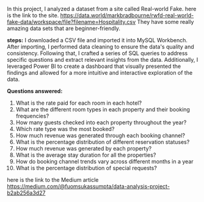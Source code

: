 In this project, I analyzed a dataset from a site called Real-world Fake. here is the link to the site. https://data.world/markbradbourne/rwfd-real-world-fake-data/workspace/file?filename=Hospitality.csv
They have some really amazing data sets that are beginner-friendly.



**steps:**
I downloaded a CSV file and imported it into MySQL Workbench. After importing, I performed data cleaning to ensure the data's quality and consistency. Following that, I crafted a series of SQL queries to address specific questions and extract relevant insights from the data. Additionally, I leveraged Power BI to create a dashboard that visually presented the findings and allowed for a more intuitive and interactive exploration of the data.

   

   **Questions answered:**
1. What is the rate paid for each room in each hotel?
2. What are the different room types in each property and their booking frequencies?
3. How many guests checked into each property throughout the year?
4. Which rate type was the most booked?
5. How much revenue was generated through each booking channel?
6. What is the percentage distribution of different reservation statuses?
7. How much revenue was generated by each property?
8. What is the average stay duration for all the properties?
9. How do booking channel trends vary across different months in a year
10. What is the percentage distribution of special requests?

here is the link to the Medium article https://medium.com/@fuomsukassumpta/data-analysis-project-b2ab256a3d27

   

